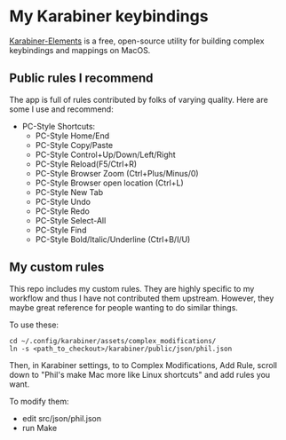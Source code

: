 # My Karabiner keybindings

[Karabiner-Elements](https://karabiner-elements.pqrs.org/) is a free, open-source
utility for building complex keybindings and mappings on MacOS.

## Public rules I recommend

The app is full of rules contributed by folks of varying quality. Here are some I use and recommend:

* PC-Style Shortcuts:
  * PC-Style Home/End
  * PC-Style Copy/Paste
  * PC-Style Control+Up/Down/Left/Right
  * PC-Style Reload(F5/Ctrl+R)
  * PC-Style Browser Zoom (Ctrl+Plus/Minus/0)
  * PC-Style Browser open location (Ctrl+L)
  * PC-Style New Tab
  * PC-Style Undo
  * PC-Style Redo
  * PC-Style Select-All
  * PC-Style Find
  * PC-Style Bold/Italic/Underline (Ctrl+B/I/U)

## My custom rules

This repo includes my custom rules. They are highly specific to my workflow and thus I have not contributed them upstream. However, they maybe great reference for people wanting to do similar things.

To use these:

```shell
cd ~/.config/karabiner/assets/complex_modifications/
ln -s <path_to_checkout>/karabiner/public/json/phil.json
```

Then, in Karabiner settings, to to Complex Modifications, Add Rule, scroll down to "Phil's make Mac more like Linux shortcuts" and add rules you want.

To modify them:
* edit src/json/phil.json
* run Make
